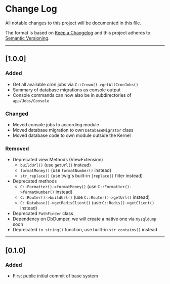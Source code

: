 # Change Log
All notable changes to this project will be documented in this file.

The format is based on [Keep a Changelog](http://keepachangelog.com/)
and this project adheres to [Semantic Versioning](http://semver.org/).

---

## [1.0.0]
### Added
- Get all available cron jobs via `C::Crown()->getAllCronJobs()`
- Summary of database migrations as console output
- Console commands can now also be in subdirectories of `app/Jobs/Console`

### Changed
- Moved console jobs to according module
- Moved database migration to own `DatabaseMigrator` class
- Moved database code to own module outside the Kernel

### Removed
- Deprecated view Methods (ViewExtension)
  - `buildUrl()` (use `getUrl()` instead)
  - `formatMoney()` (use `formatNumber()` instead)
  - `str_replace()` (use twig's built-in `|replace()` filter instead)
- Deprecated methods
  - `C::Formatter()->formatMoney()` (use `C::Formatter()->formatNumber()` instead)
  - `C::Router()->buildUrl()` (use `C::Router()->getUrl()` instead)
  - `C::Database()->getRedisClient()` (use `C::Redis()->getClient()` instead)
- Deprecated `PathFinder` class
- Dependency on DbDumper, we will create a native one via `mysqldump` soon
- Deprecated `in_string()` function, use built-in `str_contains()` instead

---

## [0.1.0]
### Added
- First public initial commit of base system
